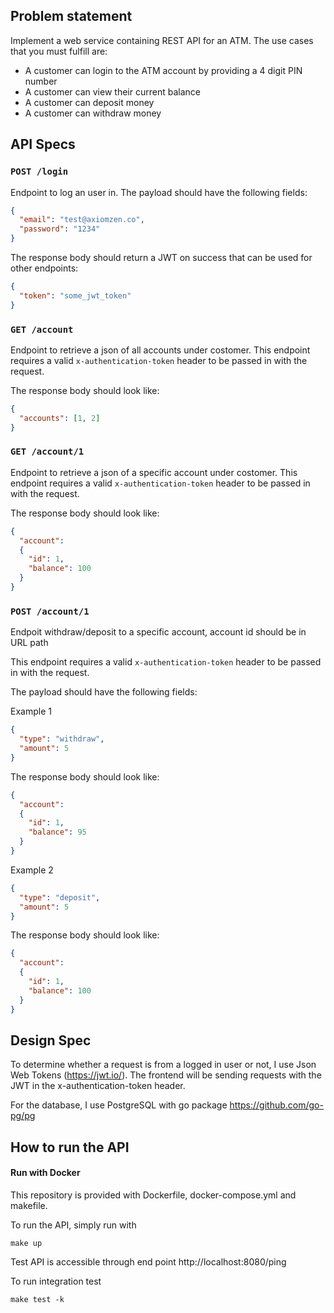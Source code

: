 ## Problem statement

Implement a web service containing REST API for an ATM. The use cases that you must fulfill are:
- A customer can login to the ATM account by providing a 4 digit PIN number
- A customer can view their current balance
- A customer can deposit money
- A customer can withdraw money

## API Specs

### `POST /login`
Endpoint to log an user in. The payload should have the following fields:

```json
{
  "email": "test@axiomzen.co",
  "password": "1234"
}
```

The response body should return a JWT on success that can be used for other endpoints:

```json
{
  "token": "some_jwt_token"
}
```

### `GET /account`
Endpoint to retrieve a json of all accounts under costomer. This endpoint requires a valid `x-authentication-token` header to be passed in with the request.

The response body should look like:
```json
{
  "accounts": [1, 2]
}
```

### `GET /account/1`
Endpoint to retrieve a json of a specific account under costomer. This endpoint requires a valid `x-authentication-token` header to be passed in with the request.

The response body should look like:
```json
{
  "account": 
  {
    "id": 1,
    "balance": 100
  }
}
```

### `POST /account/1`
Endpoit withdraw/deposit to a specific account, account id should be in URL path

This endpoint requires a valid `x-authentication-token` header to be passed in with the request.

The payload should have the following fields:

Example 1
```json
{
  "type": "withdraw",
  "amount": 5
}
```

The response body should look like:
```json
{
  "account": 
  {
    "id": 1,
    "balance": 95
  }
}
```
Example 2
```json
{
  "type": "deposit",
  "amount": 5
}
```

The response body should look like:
```json
{
  "account": 
  {
    "id": 1,
    "balance": 100
  }
}
```
## Design Spec

To determine whether a request is from a logged in user or not, I use Json Web Tokens (https://jwt.io/). The frontend will be sending requests with the JWT in the x-authentication-token header.

For the database, I use PostgreSQL with go package https://github.com/go-pg/pg

## How to run the API

#### Run with Docker
This repository is provided with Dockerfile, docker-compose.yml and makefile. 

To run the API, simply run with
```
make up
```
Test API is accessible through end point
http://localhost:8080/ping

To run integration test
```
make test -k
```